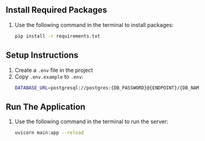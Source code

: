 ## Install Required Packages
1. Use the following command in the terminal to install packages:
   ```bash
   pip install -r requirements.txt
   
## Setup Instructions
1. Create a `.env` file in the project
2. Copy `.env.example` to `.env`:
   ```bash
   DATABASE_URL=postgresql://postgres:{DB_PASSWORD}@{ENDPOINT}/{DB_NAME}

## Run The Application
1. Use the following command in the terminal to run the server:
   ```bash
   uvicorn main:app --reload

